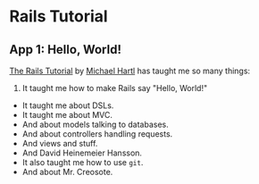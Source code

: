 Rails Tutorial 
=====

App 1: Hello, World! 
---

[The Rails Tutorial][rails] by [Michael Hartl][hartl] has taught me so many things: 

1. It taught me how to make Rails say "Hello, World!"
+ It taught me about DSLs. 
+ It taught me about MVC.
+ And about models talking to databases. 
+ And about controllers handling requests. 
+ And views and stuff. 
+ And David Heinemeier Hansson. 
+ It also taught me how to use `git`. 
+ And about Mr. Creosote. 

[rails]: http://www.railstutorial.org/book "The online version of the book" 
[hartl]: http://www.michaelhartl.com/ "Hartl's personal webpage"
